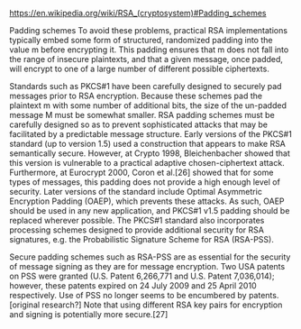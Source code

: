 https://en.wikipedia.org/wiki/RSA_(cryptosystem)#Padding_schemes

Padding schemes
To avoid these problems, practical RSA implementations typically embed some form of structured, randomized padding into the value m before encrypting it. This padding ensures that m does not fall into the range of insecure plaintexts, and that a given message, once padded, will encrypt to one of a large number of different possible ciphertexts.

Standards such as PKCS#1 have been carefully designed to securely pad messages prior to RSA encryption. Because these schemes pad the plaintext m with some number of additional bits, the size of the un-padded message M must be somewhat smaller. RSA padding schemes must be carefully designed so as to prevent sophisticated attacks that may be facilitated by a predictable message structure. Early versions of the PKCS#1 standard (up to version 1.5) used a construction that appears to make RSA semantically secure. However, at Crypto 1998, Bleichenbacher showed that this version is vulnerable to a practical adaptive chosen-ciphertext attack. Furthermore, at Eurocrypt 2000, Coron et al.[26] showed that for some types of messages, this padding does not provide a high enough level of security. Later versions of the standard include Optimal Asymmetric Encryption Padding (OAEP), which prevents these attacks. As such, OAEP should be used in any new application, and PKCS#1 v1.5 padding should be replaced wherever possible. The PKCS#1 standard also incorporates processing schemes designed to provide additional security for RSA signatures, e.g. the Probabilistic Signature Scheme for RSA (RSA-PSS).

Secure padding schemes such as RSA-PSS are as essential for the security of message signing as they are for message encryption. Two USA patents on PSS were granted (U.S. Patent 6,266,771 and U.S. Patent 7,036,014); however, these patents expired on 24 July 2009 and 25 April 2010 respectively. Use of PSS no longer seems to be encumbered by patents.[original research?] Note that using different RSA key pairs for encryption and signing is potentially more secure.[27]